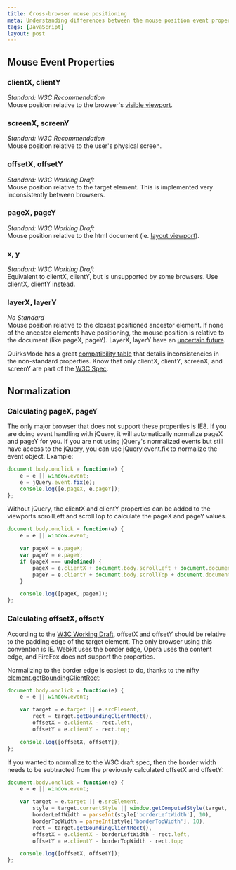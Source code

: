 ```yaml
---
title: Cross-browser mouse positioning
meta: Understanding differences between the mouse position event properties, and how to normalize them between browsers.
tags: [JavaScript]
layout: post
---
```


## Mouse Event Properties

### clientX, clientY
*Standard: W3C Recommendation*<br/>
Mouse position relative to the browser's [visible viewport](http://www.quirksmode.org/mobile/viewports2.html).

### screenX, screenY
*Standard: W3C Recommendation*<br/>
Mouse position relative to the user's physical screen.

### offsetX, offsetY
*Standard: W3C Working Draft*<br/>
Mouse position relative to the target element. This is implemented very inconsistently between browsers.

### pageX, pageY
*Standard: W3C Working Draft*<br/>
Mouse position relative to the html document (ie. [layout viewport](http://www.quirksmode.org/mobile/viewports2.html)).

### x, y
*Standard: W3C Working Draft*<br/>
Equivalent to clientX, clientY, but is unsupported by some browsers.  Use clientX, clientY instead.

### layerX, layerY
*No Standard*<br/>
Mouse position relative to the closest positioned ancestor element.  If none of the ancestor elements have positioning, the mouse position is relative to the document (like pageX, pageY). LayerX, layerY have an [uncertain future](https://bugs.webkit.org/show_bug.cgi?id=21868#c21).

QuirksMode has a great [compatibility table](http://www.quirksmode.org/dom/w3c_cssom.html#mousepos) that details inconsistencies in the non-standard properties. Know that only clientX, clientY, screenX, and screenY are part of the [W3C Spec](http://www.w3.org/TR/DOM-Level-3-Events/).

## Normalization

### Calculating pageX, pageY

The only major browser that does not support these properties is IE8. If you are doing event handling with jQuery, it will automatically normalize pageX and pageY for you.  If you are not using jQuery's normalized events but still have access to the jQuery, you can use jQuery.event.fix to normalize the event object.  Example:

````javascript
document.body.onclick = function(e) {
	e = e || window.event;
	e = jQuery.event.fix(e);
	console.log([e.pageX, e.pageY]);
};
````

Without jQuery, the clientX and clientY properties can be added to the viewports scrollLeft and scrollTop to calculate the pageX and pageY values.

````javascript
document.body.onclick = function(e) {
	e = e || window.event;

	var pageX = e.pageX;
	var pageY = e.pageY;
	if (pageX === undefined) {
		pageX = e.clientX + document.body.scrollLeft + document.documentElement.scrollLeft;
		pageY = e.clientY + document.body.scrollTop + document.documentElement.scrollTop;
	}

	console.log([pageX, pageY]);
};
````

### Calculating offsetX, offsetY

According to the [W3C Working Draft](http://www.w3.org/TR/cssom-view/#extensions-to-the-mouseevent-interface), offsetX and offsetY should be relative to the padding edge of the target element.  The only browser using this convention is IE.  Webkit uses the border edge, Opera uses the content edge, and FireFox does not support the properties.

Normalizing to the border edge is easiest to do, thanks to the nifty [element.getBoundingClientRect](https://developer.mozilla.org/en-US/docs/DOM/element.getBoundingClientRect):

````javascript
document.body.onclick = function(e) {
	e = e || window.event;

	var target = e.target || e.srcElement,
		rect = target.getBoundingClientRect(),
		offsetX = e.clientX - rect.left,
		offsetY = e.clientY - rect.top;

	console.log([offsetX, offsetY]);
};
````

If you wanted to normalize to the W3C draft spec, then the border width needs to be subtracted from the previously calculated offsetX and offsetY:

````javascript
document.body.onclick = function(e) {
    e = e || window.event;

    var target = e.target || e.srcElement,
        style = target.currentStyle || window.getComputedStyle(target, null),
        borderLeftWidth = parseInt(style['borderLeftWidth'], 10),
        borderTopWidth = parseInt(style['borderTopWidth'], 10),
        rect = target.getBoundingClientRect(),
        offsetX = e.clientX - borderLeftWidth - rect.left,
        offsetY = e.clientY - borderTopWidth - rect.top;

    console.log([offsetX, offsetY]);
};
````